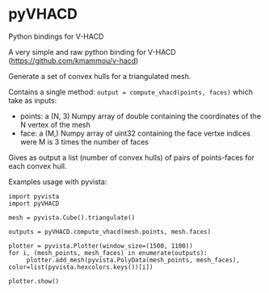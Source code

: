 # pyVHACD
Python bindings for V-HACD

A very simple and raw python binding for V-HACD (https://github.com/kmammou/v-hacd)

Generate a set of convex hulls for a triangulated mesh.

Contains a single method: `output = compute_vhacd(points, faces)` which take as inputs:
- points: a (N, 3) Numpy array of double containing the coordinates of the N vertex of the mesh
- face: a (M,) Numpy array of uint32 containing the face vertxe indices were M is 3 times the number of faces

Gives as output a list (number of convex hulls) of pairs of points-faces for each convex hull.

Examples usage with pyvista:
```
import pyvista
import pyVHACD

mesh = pyvista.Cube().triangulate()

outputs = pyVHACD.compute_vhacd(mesh.points, mesh.faces)

plotter = pyvista.Plotter(window_size=(1500, 1100))
for i, (mesh_points, mesh_faces) in enumerate(outputs):
     plotter.add_mesh(pyvista.PolyData(mesh_points, mesh_faces), color=list(pyvista.hexcolors.keys())[i])

plotter.show()
```

